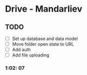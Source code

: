 # Drive - Mandarliev

## TODO

- [ ] Set up database and data model
- [ ] Move folder open state to URL
- [ ] Add auth
- [ ] Add file uploading

### 1:02: 07
